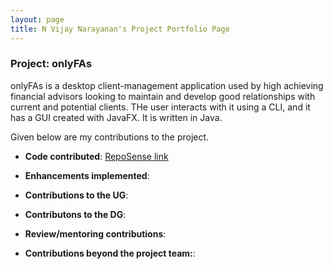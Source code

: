 ```yaml
---
layout: page
title: N Vijay Narayanan's Project Portfolio Page
---
```


### Project: onlyFAs

onlyFAs is a desktop client-management application used by high achieving financial advisors looking to maintain and develop good relationships with current and potential clients. THe user interacts with it using a CLI, and it has a GUI created with JavaFX. It is written in Java.

Given below are my contributions to the project.

- **Code contributed**: [RepoSense link](https://nus-cs2103-ay2122s2.github.io/tp-dashboard/?search=myc37&breakdown=true)

- **Enhancements implemented**:

- **Contributions to the UG**:

- **Contributons to the DG**:

- **Review/mentoring contributions**:

- **Contributions beyond the project team:**:
